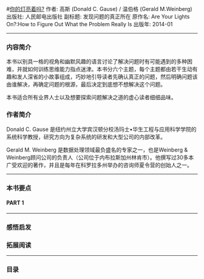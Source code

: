 #[你的灯亮着吗?](https://book.douban.com/subject/25772550/)
作者: 高斯 (Donald C. Gause) / 温伯格 (Gerald M.Weinberg)
出版社: 人民邮电出版社
副标题: 发现问题的真正所在
原作名: Are Your Lights On?:How to Figure Out What the Problem Really Is
出版年: 2014-01
***
### 内容简介 
本书以别具一格的视角和幽默风趣的语言讨论了解决问题时有可能遇到的多种困难，并就如何训练思维能力指点迷津。本书分六个主题，每个主题都由若干生动有趣和发人深省的小故事组成，巧妙地引导读者先确认真正的问题，然后明确问题该由谁解决，再确定问题的根源，最后决定到底想不想解决这个问题。

本书适合所有业界人士以及想要探索问题解决之道的虚心读者细细品味。

### 作者简介 
Donald C. Gause
是纽约州立大学宾汉顿分校汤玛士•华生工程与应用科学学院的系统科学教授，研究方向为复杂系统的研发和大型公司的内部改革。

Gerald M. Weinberg
是数据处理领域最负盛名的专家之一，也是Weinberg & Weinberg顾问公司的负责人（公司位于内布拉斯加州林肯市）。他撰写过30多本广受欢迎的著作，并且是每年在科罗拉多州举办的咨询师夏令营的创始人之一。

***
### 本书要点
#### PART 1 
***
### 感悟启发
### 拓展阅读
***
### 目录
